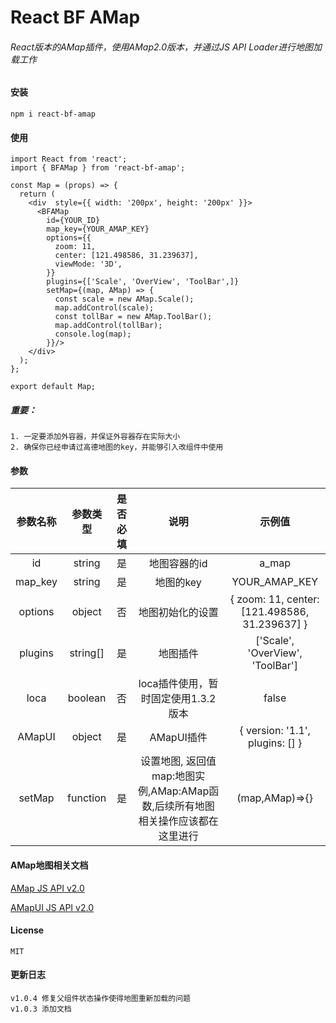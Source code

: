 # React BF AMap
###### React版本的AMap插件，使用AMap2.0版本，并通过JS API Loader进行地图加载工作

#### 安装

    npm i react-bf-amap

#### 使用
    
    import React from 'react';
    import { BFAMap } from 'react-bf-amap';
    
    const Map = (props) => {
      return (
        <div  style={{ width: '200px', height: '200px' }}>
          <BFAMap
            id={YOUR_ID}
            map_key={YOUR_AMAP_KEY}
            options={{
              zoom: 11,
              center: [121.498586, 31.239637],
              viewMode: '3D',
            }}
            plugins={['Scale', 'OverView', 'ToolBar',]}
            setMap={(map, AMap) => {
              const scale = new AMap.Scale();
              map.addControl(scale);
              const tollBar = new AMap.ToolBar();
              map.addControl(tollBar);
              console.log(map);
            }}/>
        </div>
      );
    };
    
    export default Map;
    
##### 重要：

    1. 一定要添加外容器，并保证外容器存在实际大小
    2. 确保你已经申请过高德地图的key，并能够引入改组件中使用

#### 参数

   | 参数名称 | 参数类型 | 是否必填 | 说明 | 示例值 |
   | :-------: | :----: | :----: | :----: | :----: |
   | id | string | 是 | 地图容器的id | a_map |
   | map_key | string | 是 | 地图的key | YOUR_AMAP_KEY |
   | options | object | 否 | 地图初始化的设置 | { zoom: 11, center: [121.498586, 31.239637] } |
   | plugins | string[] | 是 | 地图插件 | ['Scale', 'OverView', 'ToolBar'] |
   | loca | boolean | 否 | loca插件使用，暂时固定使用1.3.2版本 | false |
   | AMapUI | object | 是 | AMapUI插件 | { version: '1.1', plugins: [] } |
   | setMap | function | 是 | 设置地图, 返回值 map:地图实例,AMap:AMap函数,后续所有地图相关操作应该都在这里进行 | (map,AMap)=>{} |
   
#### AMap地图相关文档

   [AMap JS API v2.0](https://lbs.amap.com/api/jsapi-v2/summary)
   
   [AMapUI JS API v2.0](https://lbs.amap.com/api/amap-ui/intro)

#### License

    MIT

#### 更新日志

    v1.0.4 修复父组件状态操作使得地图重新加载的问题
    v1.0.3 添加文档
